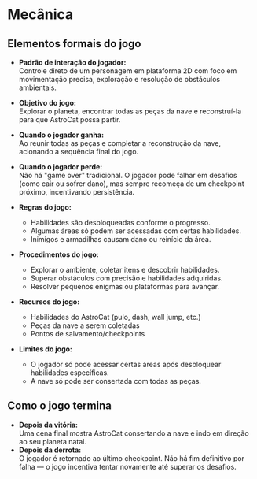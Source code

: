 # Mecânica

## Elementos formais do jogo

- **Padrão de interação do jogador:**  
  Controle direto de um personagem em plataforma 2D com foco em movimentação precisa, exploração e resolução de obstáculos ambientais.

- **Objetivo do jogo:**  
  Explorar o planeta, encontrar todas as peças da nave e reconstruí-la para que AstroCat possa partir.

- **Quando o jogador ganha:**  
  Ao reunir todas as peças e completar a reconstrução da nave, acionando a sequência final do jogo.

- **Quando o jogador perde:**  
  Não há "game over" tradicional. O jogador pode falhar em desafios (como cair ou sofrer dano), mas sempre recomeça de um checkpoint próximo, incentivando persistência.

- **Regras do jogo:**  
  - Habilidades são desbloqueadas conforme o progresso.  
  - Algumas áreas só podem ser acessadas com certas habilidades.  
  - Inimigos e armadilhas causam dano ou reinício da área.  

- **Procedimentos do jogo:**  
  - Explorar o ambiente, coletar itens e descobrir habilidades.  
  - Superar obstáculos com precisão e habilidades adquiridas.  
  - Resolver pequenos enigmas ou plataformas para avançar.  

- **Recursos do jogo:**  
  - Habilidades do AstroCat (pulo, dash, wall jump, etc.)  
  - Peças da nave a serem coletadas  
  - Pontos de salvamento/checkpoints  

- **Limites do jogo:**  
  - O jogador só pode acessar certas áreas após desbloquear habilidades específicas.  
  - A nave só pode ser consertada com todas as peças.  

## Como o jogo termina

- **Depois da vitória:**  
  Uma cena final mostra AstroCat consertando a nave e indo em direção ao seu planeta natal.
- **Depois da derrota:**  
  O jogador é retornado ao último checkpoint. Não há fim definitivo por falha — o jogo incentiva tentar novamente até superar os desafios.

